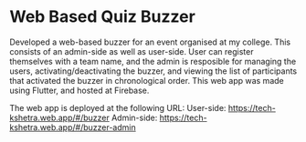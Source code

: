 # Web Based Quiz Buzzer

Developed a web-based buzzer for an event organised at my college. This consists of an admin-side as well as user-side. User can register themselves with a team name, and the admin is resposible for managing the users, activating/deactivating the buzzer, and viewing the list of participants that activated the buzzer in chronological order. This web app was made using Flutter, and hosted at Firebase.

The web app is deployed at the following URL:
User-side: https://tech-kshetra.web.app/#/buzzer
Admin-side: https://tech-kshetra.web.app/#/buzzer-admin
